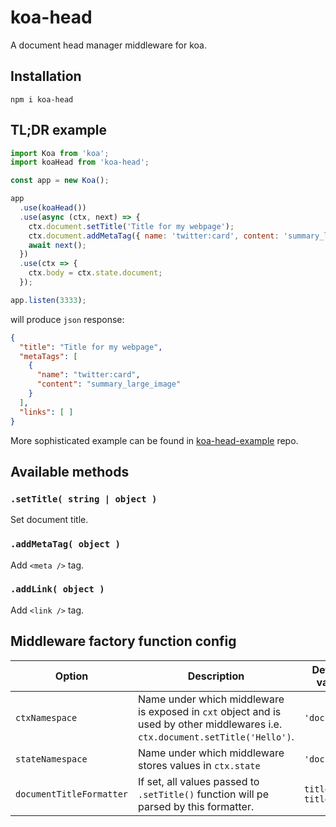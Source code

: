 # koa-head
A document head manager middleware for koa.

## Installation
`npm i koa-head`

## TL;DR example
```js
import Koa from 'koa';
import koaHead from 'koa-head';

const app = new Koa();

app
  .use(koaHead())
  .use(async (ctx, next) => {
    ctx.document.setTitle('Title for my webpage');
    ctx.document.addMetaTag({ name: 'twitter:card', content: 'summary_large_image' });
    await next();
  })
  .use(ctx => {
    ctx.body = ctx.state.document;
  });

app.listen(3333);
```
will produce `json` response:
```json
{
  "title": "Title for my webpage",
  "metaTags": [
    {
      "name": "twitter:card",
      "content": "summary_large_image"
    }
  ],
  "links": [ ]
}
```

More sophisticated example can be found in [koa-head-example](https://github.com/reod/koa-head-example) repo.

## Available methods

### `.setTitle( string | object )`
Set document title.
### `.addMetaTag( object )`
Add `<meta />` tag.
### `.addLink( object )`
Add `<link />` tag.


## Middleware factory function config

| Option | Description | Default value  | 
|---|---|---|
| `ctxNamespace`  | Name under which middleware is exposed in `cxt` object and is used by other middlewares i.e. `ctx.document.setTitle('Hello')`. | `'document'`  |
| `stateNamespace`  | Name under which middleware stores values in `ctx.state` | `'document'` |
| `documentTitleFormatter`  | If set, all values passed to `.setTitle()` function will pe parsed by this formatter. | `title => title` |
